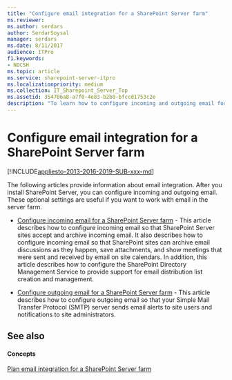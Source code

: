 ```yaml
---
title: "Configure email integration for a SharePoint Server farm"
ms.reviewer: 
ms.author: serdars
author: SerdarSoysal
manager: serdars
ms.date: 8/11/2017
audience: ITPro
f1.keywords:
- NOCSH
ms.topic: article
ms.service: sharepoint-server-itpro
ms.localizationpriority: medium
ms.collection: IT_Sharepoint_Server_Top
ms.assetid: 354706a8-a7f0-4e83-b2b0-bfccd1753c2e
description: "To learn how to configure incoming and outgoing email for a SharePoint Server, see these articles."
---
```


# Configure email integration for a SharePoint Server farm

[!INCLUDE[appliesto-2013-2016-2019-SUB-xxx-md](../includes/appliesto-2013-2016-2019-SUB-xxx-md.md)] 
  
The following articles provide information about email integration. After you install SharePoint Server, you can configure incoming and outgoing email. These optional settings are useful if you want to work with email in the server farm.
  
  
- [Configure incoming email for a SharePoint Server farm](incoming-email-configuration.md) - This article describes how to configure incoming email so that SharePoint Server sites accept and archive incoming email. It also describes how to configure incoming email so that SharePoint sites can archive email discussions as they happen, save attachments, and show meetings that were sent and received by email on site calendars. In addition, this article describes how to configure the SharePoint Directory Management Service to provide support for email distribution list creation and management. 
    
- [Configure outgoing email for a SharePoint Server farm](outgoing-email-configuration.md) - This article describes how to configure outgoing email so that your Simple Mail Transfer Protocol (SMTP) server sends email alerts to site users and notifications to site administrators. 
    
## See also

#### Concepts

[Plan email integration for a SharePoint Server farm](email-integration-planning.md)

